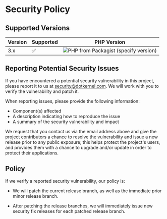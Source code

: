 # Security Policy

## Supported Versions


| Version | Supported          | PHP Version                                                                                                                                                                                                                                                                                                                                                                                                                                                                                                                                                                                                                           |
|---------|--------------------|---------------------------------------------------------------------------------------------------------------------------------------------------------------------------------------------------------------------------------------------------------------------------------------------------------------------------------------------------------------------------------------------------------------------------------------------------------------------------------------------------------------------------------------------------------------------------------------------------------------------------------------|
| 3.x     | :white_check_mark: | ![PHP from Packagist (specify version)](https://img.shields.io/packagist/php-v/dotkernel/dot-navigation/3.4.2)|


## Reporting Potential Security Issues

If you have encountered a potential security vulnerability in this project,
please report it to us at <security@dotkernel.com>. We will work with you to
verify the vulnerability and patch it.

When reporting issues, please provide the following information:

- Component(s) affected
- A description indicating how to reproduce the issue
- A summary of the security vulnerability and impact

We request that you contact us via the email address above and give the
project contributors a chance to resolve the vulnerability and issue a new
release prior to any public exposure; this helps protect the project's
users, and provides them with a chance to upgrade and/or update in order to
protect their applications.


## Policy

If we verify a reported security vulnerability, our policy is:

- We will patch the current release branch, as well as the immediate prior minor
  release branch.

- After patching the release branches, we will immediately issue new security
  fix releases for each patched release branch.

